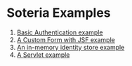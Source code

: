 # Soteria Examples

1. [Basic Authentication example](basicAuth/README.md)
2. [A Custom Form with JSF example](customFormWithJsf/README.md)
2. [An in-memory identity store example](inMemoryStore/README.md)
3. [A Servlet example](servlet/README.md)
